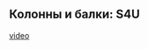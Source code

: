 ## Колонны и балки: S4U

[video](https://player.softculture.cc/embed/online/DIK/DIK_1.1.11_L3-7_Construction._Columns_and_Beams)